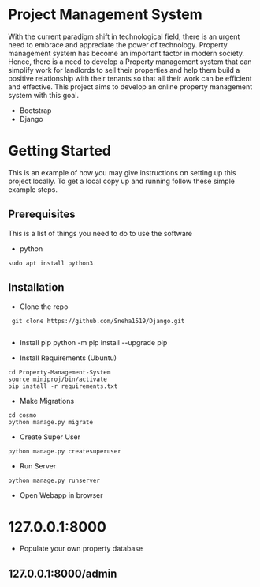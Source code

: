# Project Management System

With the current paradigm shift in technological field, there is an urgent need to embrace and appreciate the power of technology. Property management system has become an important factor in modern society. Hence, there is a need to develop a Property management system that can simplify work for landlords to sell their properties and help them build a positive relationship with their tenants so that all their work can be efficient and effective. This project aims to develop an online property management system with this goal.

* Bootstrap
* Django

# Getting Started
This is an example of how you may give instructions on setting up this project locally. To get a local copy up and running follow these simple example steps.

## Prerequisites ##
This is a list of things you need to do to use the software

* python
```
sudo apt install python3
```
## Installation ##
* Clone the repo
```
 git clone https://github.com/Sneha1519/Django.git
 
 ```
* Install pip
python -m pip install --upgrade pip

* Install Requirements (Ubuntu)
```
cd Property-Management-System
source miniproj/bin/activate
pip install -r requirements.txt
```
* Make Migrations
```
cd cosmo
python manage.py migrate
```
* Create Super User
```
python manage.py createsuperuser
```
* Run Server
```
python manage.py runserver
```
* Open Webapp in browser

# 127.0.0.1:8000

* Populate your own property database

## 127.0.0.1:8000/admin ##
